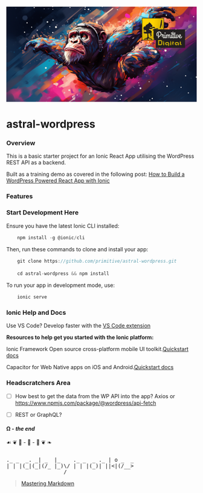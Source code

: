 
![screenshot](docs/pd-astral-wordpress.png)

# astral-wordpress

### Overview

This is a basic starter project for an Ionic React App utilising the WordPress REST API as a backend.

Built as a training demo as covered in the following post: [How to Build a WordPress Powered React App with Ionic](https://sknow.it/posts/how-to-build-a-wordpress-powered-react-app-with-ionic/)

### Features




### Start Development Here

Ensure you have the latest Ionic CLI installed:
```javascript
    npm install -g @ionic/cli
```

Then, run these commands to clone and install your app:

```javascript
    git clone https://github.com/primitive/astral-wordpress.git
    
    cd astral-wordpress && npm install
```

To run your app in development mode, use:
```javascript
    ionic serve
```





### Ionic Help and Docs

Use VS Code? Develop faster with the [VS Code extension](https://ionic.link/vscode) 

**Resources to help get you started with the Ionic platform:**

Ionic Framework Open source cross-platform mobile UI toolkit.[Quickstart docs](https://ionicframework.com/docs)

Capacitor for Web Native apps on iOS and Android.[Quickstart docs](https://capacitorjs.com/docs/getting-started)


### Headscratchers Area

-[ ]  How best to get the data from the WP API into the app? Axios or https://www.npmjs.com/package/@wordpress/api-fetch
-[ ] REST or GraphQL?


#### Ω - *the end*

 ☙ ❦ 🐒 - 🐒 - 🐒 ❦ ❧    
<pre>                      
._ _  _. _| _  |_    ._ _  _ ._ | o _  _  
| | |(_|(_|(/_ |_)\/ | | |(_)| ||<|(/__>  
                  /                      
</pre>
> [Mastering Markdown](https://guides.github.com/features/mastering-markdown/)









